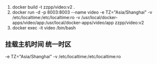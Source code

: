 1. docker build -t zzpp/video:v2 .
2. docker run -d -p 8003:8003 --name video -e TZ="Asia/Shanghai" -v /etc/localtime:/etc/localtime:ro -v /usr/local/docker-apps/video/app:/usr/local/docker-apps/video/app zzpp/video:v2
3. docker exec -it video /bin/bash

## 挂载主机时间 统一时区
-e TZ="Asia/Shanghai" -v /etc/localtime:/etc/localtime:ro 
